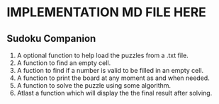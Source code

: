 # IMPLEMENTATION MD FILE HERE
## Sudoku Companion
1. A optional function to help load the puzzles from a .txt file.
2. A function to find an empty cell.
3. A fuction to find if a number is valid to be filled in an empty cell.
4. A function to print the board at any moment as and when needed.
5. A function to solve the puzzle using some algorithm.
6. Atlast a function which will display the the final result after solving.
